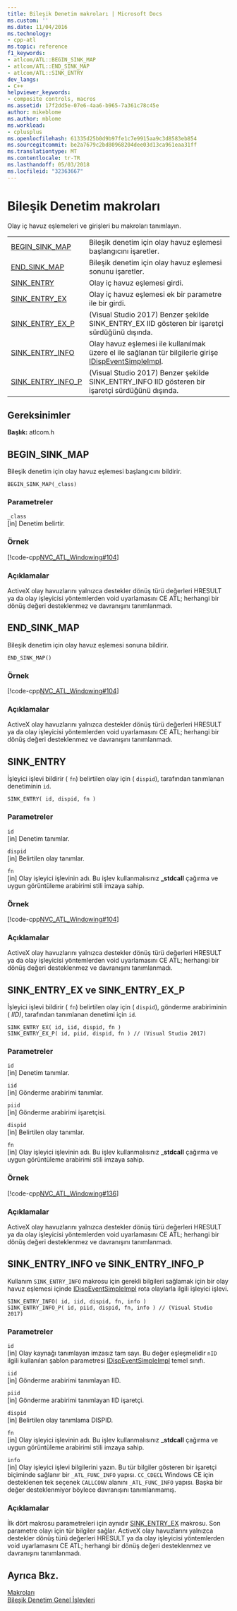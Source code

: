 ```yaml
---
title: Bileşik Denetim makroları | Microsoft Docs
ms.custom: ''
ms.date: 11/04/2016
ms.technology:
- cpp-atl
ms.topic: reference
f1_keywords:
- atlcom/ATL::BEGIN_SINK_MAP
- atlcom/ATL::END_SINK_MAP
- atlcom/ATL::SINK_ENTRY
dev_langs:
- C++
helpviewer_keywords:
- composite controls, macros
ms.assetid: 17f2dd5e-07e6-4aa6-b965-7a361c78c45e
author: mikeblome
ms.author: mblome
ms.workload:
- cplusplus
ms.openlocfilehash: 61335d25b0d9b97fe1c7e9915aa9c3d8583eb854
ms.sourcegitcommit: be2a7679c2bd80968204dee03d13ca961eaa31ff
ms.translationtype: MT
ms.contentlocale: tr-TR
ms.lasthandoff: 05/03/2018
ms.locfileid: "32363667"
---
```

# <a name="composite-control-macros"></a>Bileşik Denetim makroları
Olay iç havuz eşlemeleri ve girişleri bu makroları tanımlayın.  
  
|||  
|-|-|  
|[BEGIN_SINK_MAP](#begin_sink_map)|Bileşik denetim için olay havuz eşlemesi başlangıcını işaretler.|  
|[END_SINK_MAP](#end_sink_map)|Bileşik denetim için olay havuz eşlemesi sonunu işaretler.|  
|[SINK_ENTRY](#sink_entry)|Olay iç havuz eşlemesi girdi.|  
|[SINK_ENTRY_EX](#sink_entry_ex)|Olay iç havuz eşlemesi ek bir parametre ile bir girdi.| 
|[SINK_ENTRY_EX_P](#sink_entry_ex)| (Visual Studio 2017) Benzer şekilde SINK_ENTRY_EX IID gösteren bir işaretçi sürdüğünü dışında.|  
|[SINK_ENTRY_INFO](#sink_entry_info)|Olay havuz eşlemesi ile kullanılmak üzere el ile sağlanan tür bilgilerle girişe [IDispEventSimpleImpl](../../atl/reference/idispeventsimpleimpl-class.md).|  
|[SINK_ENTRY_INFO_P](#sink_entry_info)| (Visual Studio 2017) Benzer şekilde SINK_ENTRY_INFO IID gösteren bir işaretçi sürdüğünü dışında.|  
  
## <a name="requirements"></a>Gereksinimler  
 **Başlık:** atlcom.h  

##  <a name="begin_sink_map"></a>  BEGIN_SINK_MAP  
 Bileşik denetim için olay havuz eşlemesi başlangıcını bildirir.  
  
```
BEGIN_SINK_MAP(_class)
```  
  
### <a name="parameters"></a>Parametreler  
 `_class`  
 [in] Denetim belirtir.  
  
### <a name="example"></a>Örnek  
 [!code-cpp[NVC_ATL_Windowing#104](../../atl/codesnippet/cpp/composite-control-macros_1.h)]  
  
### <a name="remarks"></a>Açıklamalar  
 ActiveX olay havuzlarını yalnızca destekler dönüş türü değerleri HRESULT ya da olay işleyicisi yöntemlerden void uyarlamasını CE ATL; herhangi bir dönüş değeri desteklenmez ve davranışını tanımlanmadı.  
  
##  <a name="end_sink_map"></a>  END_SINK_MAP  
 Bileşik denetim için olay havuz eşlemesi sonuna bildirir.  
  
```
END_SINK_MAP()
```  
  
### <a name="example"></a>Örnek  
 [!code-cpp[NVC_ATL_Windowing#104](../../atl/codesnippet/cpp/composite-control-macros_1.h)]  
  
### <a name="remarks"></a>Açıklamalar  
 ActiveX olay havuzlarını yalnızca destekler dönüş türü değerleri HRESULT ya da olay işleyicisi yöntemlerden void uyarlamasını CE ATL; herhangi bir dönüş değeri desteklenmez ve davranışını tanımlanmadı.  
  
##  <a name="sink_entry"></a>  SINK_ENTRY  
 İşleyici işlevi bildirir ( `fn`) belirtilen olay için ( `dispid`), tarafından tanımlanan denetiminin `id`.  
  
```
SINK_ENTRY( id, dispid, fn )
```  
  
### <a name="parameters"></a>Parametreler  
 `id`  
 [in] Denetim tanımlar.  
  
 `dispid`  
 [in] Belirtilen olay tanımlar.  
  
 `fn`  
 [in] Olay işleyici işlevinin adı. Bu işlev kullanmalısınız **_stdcall** çağırma ve uygun görüntüleme arabirimi stili imzaya sahip.  
  
### <a name="example"></a>Örnek  
 [!code-cpp[NVC_ATL_Windowing#104](../../atl/codesnippet/cpp/composite-control-macros_1.h)]  
  
### <a name="remarks"></a>Açıklamalar  
 ActiveX olay havuzlarını yalnızca destekler dönüş türü değerleri HRESULT ya da olay işleyicisi yöntemlerden void uyarlamasını CE ATL; herhangi bir dönüş değeri desteklenmez ve davranışını tanımlanmadı.  
  
##  <a name="sink_entry_ex"></a>  SINK_ENTRY_EX ve SINK_ENTRY_EX_P
 İşleyici işlevi bildirir ( `fn`) belirtilen olay için ( `dispid`), gönderme arabiriminin ( *IID)*, tarafından tanımlanan denetimi için `id`.  
  
```
SINK_ENTRY_EX( id, iid, dispid, fn )
SINK_ENTRY_EX_P( id, piid, dispid, fn ) // (Visual Studio 2017)
```  
  
### <a name="parameters"></a>Parametreler  
 `id`  
 [in] Denetim tanımlar.  
  
 `iid`  
 [in] Gönderme arabirimi tanımlar.  

 `piid`  
 [in] Gönderme arabirimi işaretçisi.  
  
 `dispid`  
 [in] Belirtilen olay tanımlar.  
  
 `fn`  
 [in] Olay işleyici işlevinin adı. Bu işlev kullanmalısınız **_stdcall** çağırma ve uygun görüntüleme arabirimi stili imzaya sahip.  
  
### <a name="example"></a>Örnek  
 [!code-cpp[NVC_ATL_Windowing#136](../../atl/codesnippet/cpp/composite-control-macros_2.h)]  
  
### <a name="remarks"></a>Açıklamalar  
 ActiveX olay havuzlarını yalnızca destekler dönüş türü değerleri HRESULT ya da olay işleyicisi yöntemlerden void uyarlamasını CE ATL; herhangi bir dönüş değeri desteklenmez ve davranışını tanımlanmadı.  
  
##  <a name="sink_entry_info"></a>  SINK_ENTRY_INFO ve SINK_ENTRY_INFO_P  
 Kullanım `SINK_ENTRY_INFO` makrosu için gerekli bilgileri sağlamak için bir olay havuz eşlemesi içinde [IDispEventSimpleImpl](../../atl/reference/idispeventsimpleimpl-class.md) rota olaylarla ilgili işleyici işlevi.  
  
```
SINK_ENTRY_INFO( id, iid, dispid, fn, info )
SINK_ENTRY_INFO_P( id, piid, dispid, fn, info ) // (Visual Studio 2017)
```  
  
### <a name="parameters"></a>Parametreler  
 `id`  
 [in] Olay kaynağı tanımlayan imzasız tam sayı. Bu değer eşleşmelidir `nID` ilgili kullanılan şablon parametresi [IDispEventSimpleImpl](../../atl/reference/idispeventsimpleimpl-class.md) temel sınıfı.  
  
 `iid`  
 [in] Gönderme arabirimi tanımlayan IID.  

 `piid`  
 [in] Gönderme arabirimi tanımlayan IID işaretçi.
  
 `dispid`  
 [in] Belirtilen olay tanımlama DISPID.  
  
 `fn`  
 [in] Olay işleyici işlevinin adı. Bu işlev kullanmalısınız **_stdcall** çağırma ve uygun görüntüleme arabirimi stili imzaya sahip.  
  
 `info`  
 [in] Olay işleyici işlevi bilgilerini yazın. Bu tür bilgiler gösteren bir işaretçi biçiminde sağlanır bir `_ATL_FUNC_INFO` yapısı. `CC_CDECL` Windows CE için desteklenen tek seçenek `CALLCONV` alanını `_ATL_FUNC_INFO` yapısı. Başka bir değer desteklenmiyor böylece davranışını tanımlanmamış.  
  
### <a name="remarks"></a>Açıklamalar  
 İlk dört makrosu parametreleri için aynıdır [SINK_ENTRY_EX](#sink_entry_ex) makrosu. Son parametre olayı için tür bilgiler sağlar. ActiveX olay havuzlarını yalnızca destekler dönüş türü değerleri HRESULT ya da olay işleyicisi yöntemlerden void uyarlamasını CE ATL; herhangi bir dönüş değeri desteklenmez ve davranışını tanımlanmadı.  
  

## <a name="see-also"></a>Ayrıca Bkz.  
 [Makroları](../../atl/reference/atl-macros.md)   
 [Bileşik Denetim Genel İşlevleri](../../atl/reference/composite-control-global-functions.md)

